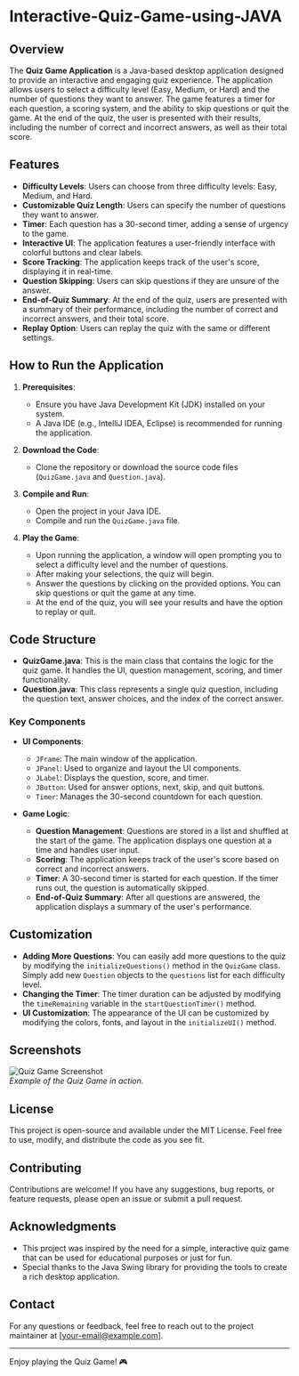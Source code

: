 # Interactive-Quiz-Game-using-JAVA

## Overview

The **Quiz Game Application** is a Java-based desktop application designed to provide an interactive and engaging quiz experience. The application allows users to select a difficulty level (Easy, Medium, or Hard) and the number of questions they want to answer. The game features a timer for each question, a scoring system, and the ability to skip questions or quit the game. At the end of the quiz, the user is presented with their results, including the number of correct and incorrect answers, as well as their total score.

## Features

- **Difficulty Levels**: Users can choose from three difficulty levels: Easy, Medium, and Hard.
- **Customizable Quiz Length**: Users can specify the number of questions they want to answer.
- **Timer**: Each question has a 30-second timer, adding a sense of urgency to the game.
- **Interactive UI**: The application features a user-friendly interface with colorful buttons and clear labels.
- **Score Tracking**: The application keeps track of the user's score, displaying it in real-time.
- **Question Skipping**: Users can skip questions if they are unsure of the answer.
- **End-of-Quiz Summary**: At the end of the quiz, users are presented with a summary of their performance, including the number of correct and incorrect answers, and their total score.
- **Replay Option**: Users can replay the quiz with the same or different settings.

## How to Run the Application

1. **Prerequisites**:
   - Ensure you have Java Development Kit (JDK) installed on your system.
   - A Java IDE (e.g., IntelliJ IDEA, Eclipse) is recommended for running the application.

2. **Download the Code**:
   - Clone the repository or download the source code files (`QuizGame.java` and `Question.java`).

3. **Compile and Run**:
   - Open the project in your Java IDE.
   - Compile and run the `QuizGame.java` file.

4. **Play the Game**:
   - Upon running the application, a window will open prompting you to select a difficulty level and the number of questions.
   - After making your selections, the quiz will begin.
   - Answer the questions by clicking on the provided options. You can skip questions or quit the game at any time.
   - At the end of the quiz, you will see your results and have the option to replay or quit.

## Code Structure

- **QuizGame.java**: This is the main class that contains the logic for the quiz game. It handles the UI, question management, scoring, and timer functionality.
- **Question.java**: This class represents a single quiz question, including the question text, answer choices, and the index of the correct answer.

### Key Components

- **UI Components**:
  - `JFrame`: The main window of the application.
  - `JPanel`: Used to organize and layout the UI components.
  - `JLabel`: Displays the question, score, and timer.
  - `JButton`: Used for answer options, next, skip, and quit buttons.
  - `Timer`: Manages the 30-second countdown for each question.

- **Game Logic**:
  - **Question Management**: Questions are stored in a list and shuffled at the start of the game. The application displays one question at a time and handles user input.
  - **Scoring**: The application keeps track of the user's score based on correct and incorrect answers.
  - **Timer**: A 30-second timer is started for each question. If the timer runs out, the question is automatically skipped.
  - **End-of-Quiz Summary**: After all questions are answered, the application displays a summary of the user's performance.

## Customization

- **Adding More Questions**: You can easily add more questions to the quiz by modifying the `initializeQuestions()` method in the `QuizGame` class. Simply add new `Question` objects to the `questions` list for each difficulty level.
- **Changing the Timer**: The timer duration can be adjusted by modifying the `timeRemaining` variable in the `startQuestionTimer()` method.
- **UI Customization**: The appearance of the UI can be customized by modifying the colors, fonts, and layout in the `initializeUI()` method.

## Screenshots

![Quiz Game Screenshot](screenshot.png)  
*Example of the Quiz Game in action.*

## License

This project is open-source and available under the MIT License. Feel free to use, modify, and distribute the code as you see fit.

## Contributing

Contributions are welcome! If you have any suggestions, bug reports, or feature requests, please open an issue or submit a pull request.

## Acknowledgments

- This project was inspired by the need for a simple, interactive quiz game that can be used for educational purposes or just for fun.
- Special thanks to the Java Swing library for providing the tools to create a rich desktop application.

## Contact

For any questions or feedback, feel free to reach out to the project maintainer at [your-email@example.com].

---

Enjoy playing the Quiz Game! 🎮
